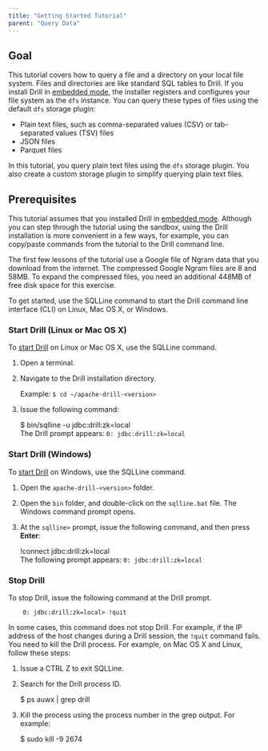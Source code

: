 ```yaml
---
title: "Getting Started Tutorial"
parent: "Query Data"
---
```


## Goal

This tutorial covers how to query a file and a directory on your local file
system. Files and directories are like standard SQL tables to Drill. If you
install Drill in [embedded
mode](/drill/docs/installing-drill-in-embedded-mode), the
installer registers and configures your file system as the `dfs` instance.
You can query these types of files using the default `dfs` storage plugin:

  * Plain text files, such as comma-separated values (CSV) or tab-separated values (TSV) files
  * JSON files
  * Parquet files

In this tutorial, you query plain text files using the `dfs` storage plugin. You also create a custom storage
plugin to simplify querying plain text files.

## Prerequisites

This tutorial assumes that you installed Drill in [embedded
mode](/drill/docs/installing-drill-in-embedded-mode). Although
you can step through the tutorial using the sandbox, using the Drill
installation is more convenient in a few ways, for example, you can copy/paste
commands from the tutorial to the Drill command line.   

The first few lessons of the tutorial
use a Google file of Ngram data that you download from the internet. The
compressed Google Ngram files are 8 and 58MB. To expand the compressed files,
you need an additional 448MB of free disk space for this exercise.

To get started, use the SQLLine command to start the Drill command line
interface (CLI) on Linux, Mac OS X, or Windows.

### Start Drill (Linux or Mac OS X)

To [start Drill](/drill/docs/starting-stopping-drill) on Linux
or Mac OS X, use the SQLLine command.

  1. Open a terminal.
  2. Navigate to the Drill installation directory.  
  
     Example: `$ cd ~/apache-drill-<version>`  
  
  3. Issue the following command:  
  
        $ bin/sqlline -u jdbc:drill:zk=local  
     The Drill prompt appears: `0: jdbc:drill:zk=local`

### Start Drill (Windows)

To [start Drill](/confluence/pages/viewpage.action?pageId=44994063) on
Windows, use the SQLLine command.

  1. Open the `apache-drill-<version>` folder.

  2. Open the `bin` folder, and double-click on the `sqlline.bat` file. The Windows command prompt opens.
  3. At the `sqlline>` prompt, issue the following command, and then press **Enter**:  
  
        !connect jdbc:drill:zk=local  
     The following prompt appears: `0: jdbc:drill:zk=local`

### Stop Drill

To stop Drill, issue the following command at the Drill prompt.

        0: jdbc:drill:zk=local> !quit

In some cases, this command does not stop Drill. For example, if the IP
address of the host changes during a Drill session, the `!quit` command fails.
You need to kill the Drill process. For example, on Mac OS X and Linux, follow
these steps:

  1. Issue a CTRL Z to exit SQLLine.
  2. Search for the Drill process ID.
  
        $ ps auwx | grep drill   
  3. Kill the process using the process number in the grep output. For example:
  
        $ sudo kill -9 2674

